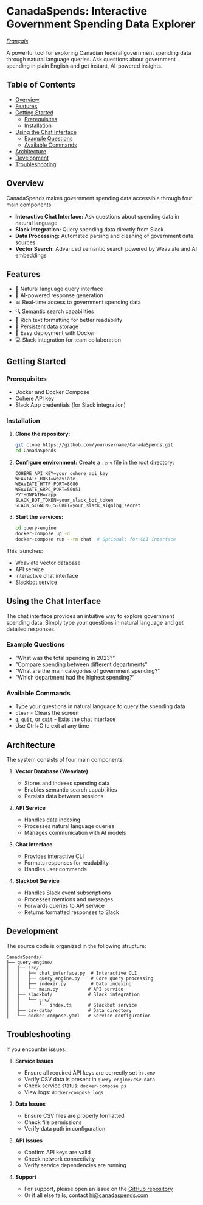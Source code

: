 # CanadaSpends: Interactive Government Spending Data Explorer

*[Français](README.fr.md)*

A powerful tool for exploring Canadian federal government spending data through natural language queries. Ask questions about government spending in plain English and get instant, AI-powered insights.

## Table of Contents
- [Overview](#overview)
- [Features](#features)
- [Getting Started](#getting-started)
  - [Prerequisites](#prerequisites)
  - [Installation](#installation)
- [Using the Chat Interface](#using-the-chat-interface)
  - [Example Questions](#example-questions)
  - [Available Commands](#available-commands)
- [Architecture](#architecture)
- [Development](#development)
- [Troubleshooting](#troubleshooting)

## Overview

CanadaSpends makes government spending data accessible through four main components:
- **Interactive Chat Interface:** Ask questions about spending data in natural language
- **Slack Integration:** Query spending data directly from Slack
- **Data Processing:** Automated parsing and cleaning of government data sources
- **Vector Search:** Advanced semantic search powered by Weaviate and AI embeddings

## Features

- 💬 Natural language query interface
- 🤖 AI-powered response generation
- 📊 Real-time access to government spending data
- 🔍 Semantic search capabilities
- 🎨 Rich text formatting for better readability
- 🔄 Persistent data storage
- 🐳 Easy deployment with Docker
- 💻 Slack integration for team collaboration

## Getting Started

### Prerequisites

- Docker and Docker Compose
- Cohere API key
- Slack App credentials (for Slack integration)

### Installation

1. **Clone the repository:**
   ```bash
   git clone https://github.com/yourusername/CanadaSpends.git
   cd CanadaSpends
   ```

2. **Configure environment:**
   Create a `.env` file in the root directory:
   ```env
   COHERE_API_KEY=your_cohere_api_key
   WEAVIATE_HOST=weaviate
   WEAVIATE_HTTP_PORT=8080
   WEAVIATE_GRPC_PORT=50051
   PYTHONPATH=/app
   SLACK_BOT_TOKEN=your_slack_bot_token
   SLACK_SIGNING_SECRET=your_slack_signing_secret
   ```

3. **Start the services:**
   ```bash
   cd query-engine
   docker-compose up -d
   docker-compose run --rm chat  # Optional: for CLI interface
   ```

This launches:
- Weaviate vector database
- API service
- Interactive chat interface
- Slackbot service

## Using the Chat Interface

The chat interface provides an intuitive way to explore government spending data. Simply type your questions in natural language and get detailed responses.

### Example Questions

- "What was the total spending in 2023?"
- "Compare spending between different departments"
- "What are the main categories of government spending?"
- "Which department had the highest spending?"

### Available Commands

- Type your questions in natural language to query the spending data
- `clear` - Clears the screen
- `q`, `quit`, or `exit` - Exits the chat interface
- Use Ctrl+C to exit at any time

## Architecture

The system consists of four main components:

1. **Vector Database (Weaviate)**
   - Stores and indexes spending data
   - Enables semantic search capabilities
   - Persists data between sessions

2. **API Service**
   - Handles data indexing
   - Processes natural language queries
   - Manages communication with AI models

3. **Chat Interface**
   - Provides interactive CLI
   - Formats responses for readability
   - Handles user commands

4. **Slackbot Service**
   - Handles Slack event subscriptions
   - Processes mentions and messages
   - Forwards queries to API service
   - Returns formatted responses to Slack

## Development

The source code is organized in the following structure:

```text
CanadaSpends/
├── query-engine/
│   ├── src/
│   │   ├── chat_interface.py  # Interactive CLI
│   │   ├── query_engine.py    # Core query processing
│   │   ├── indexer.py         # Data indexing
│   │   └── main.py           # API service
│   ├── slackbot/             # Slack integration
│   │   └── src/
│   │       └── index.ts      # Slackbot service
│   ├── csv-data/             # Data directory
│   └── docker-compose.yaml   # Service configuration
```

## Troubleshooting

If you encounter issues:

1. **Service Issues**
   - Ensure all required API keys are correctly set in `.env`
   - Verify CSV data is present in `query-engine/csv-data`
   - Check service status: `docker-compose ps`
   - View logs: `docker-compose logs`

2. **Data Issues**
   - Ensure CSV files are properly formatted
   - Check file permissions
   - Verify data path in configuration

3. **API Issues**
   - Confirm API keys are valid
   - Check network connectivity
   - Verify service dependencies are running

4. **Support**
    - For support, please open an issue on the [GitHub repository](https://github.com/yourusername/CanadaSpends/issues)
    - Or if all else fails, contact [hi@canadaspends.com](mailto:hi@canadaspends.com)
